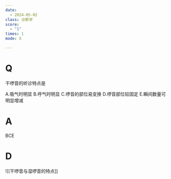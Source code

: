 ```yaml
---
date:
  - 2024-05-02
class: 诊断学
score:
  - "1"
times: 1
mode: X

---
```



# Q
干啰音的听诊特点是

A.吸气时明显
B.呼气时明显
C.啰音的部位易变换
D.啰音部位较固定
E.瞬间数量可明显增减

# A

BCE



# D


![[干啰音与湿啰音的特点]]